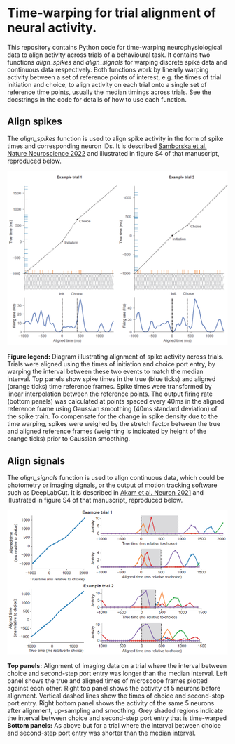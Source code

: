 # Time-warping for trial alignment of neural activity.

This repository contains Python code for time-warping neurophysiological data to align activity across trials of a behavioural task.  It contains two functions *align_spikes* and *align_signals* for warping discrete spike data and continuous data respectively.  Both functions work by linearly warping activity between a set of reference points of interest, e.g. the times of trial initiation and choice, to align activity on each trial onto a single set of reference time points, usually the median timings across trials.  See the docstrings in the code for details of how to use each function. 

##  Align spikes

The *align_spikes* function is used to align spike activity in the form of spike times and corresponding neuron IDs.   It is described [Samborska et al. Nature Neuroscience 2022](https://www.nature.com/articles/s41593-022-01149-8) and illustrated in figure S4 of that manuscript, reproduced below.  

![align_spikes](./media/align_spikes.png)

**Figure legend:** Diagram illustrating alignment of spike activity across trials. Trials were aligned using the times of initiation and choice port entry, by warping the interval between these two events to match the median interval. Top panels show spike times in the true (blue ticks) and aligned (orange ticks) time reference frames. Spike times were transformed by linear interpolation between the reference points. The output firing rate (bottom panels) was calculated at points spaced every 40ms in the aligned reference frame using Gaussian smoothing (40ms standard deviation) of the spike train. To compensate for the change in spike density due to the time warping, spikes were weighed by the stretch factor between the true and aligned reference frames (weighting is indicated by height of the orange ticks) prior to Gaussian smoothing. 

## Align signals

The *align_signals* function is used to align continuous data, which could be photometry or imaging signals, or the output of motion tracking software such as DeepLabCut.  It is described in [Akam et al. Neuron 2021](https://www.cell.com/neuron/fulltext/S0896-6273(20)30809-6) and illustrated in figure S4 of that manuscript, reproduced below.

![align_spikes](./media/align_signals.png)



**Top panels:** Alignment of imaging data on a trial where the interval between choice and second-step port entry was longer than the median interval. Left panel shows the true and aligned times of microscope frames plotted against each other. Right top panel shows the activity of 5 neurons before alignment. Vertical dashed lines show the times of choice and second-step port entry. Right bottom panel shows the activity of the same 5 neurons after alignment, up-sampling and smoothing. Grey shaded regions indicate the interval between choice and second-step port entry that is time-warped **Bottom panels:** As above but for a trial where the interval between choice and second-step port entry was shorter than the median interval. 
